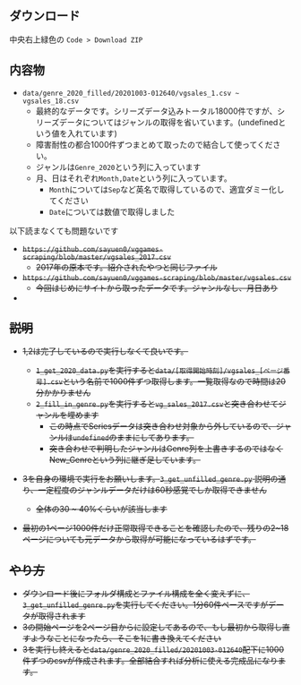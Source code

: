 ## ダウンロード

中央右上緑色の `Code > Download ZIP`


## 内容物

- `data/genre_2020_filled/20201003-012640/vgsales_1.csv ~ vgsales_18.csv`
  - 最終的なデータです。シリーズデータ込みトータル18000件ですが、シリーズデータについてはジャンルの取得を省いています。(undefinedという値を入れています)
  - 障害耐性の都合1000件ずつまとめて取ったので結合して使ってください。
  - ジャンルは`Genre_2020`という列に入っています
  - 月、日はそれぞれ`Month,Date`という列に入っています。
    - `Month`については`Sep`など英名で取得しているので、適宜ダミー化してください
    - `Date`については数値で取得しました
  

以下読まなくても問題ないです



- ~~`https://github.com/sayuen0/vggames-scraping/blob/master/vgsales_2017.csv`~~
    - ~~2017年の原本です。紹介されたやつと同じファイル~~
- ~~`https://github.com/sayuen0/vggames-scraping/blob/master/vgsales.csv`~~
    - ~~今回はじめにサイトから取ったデータです。ジャンルなし、月日あり~~
-     

## ~~説明~~

- ~~1,2は完了しているので実行しなくて良いです。~~
  - ~~`1_get_2020_data.py`を実行すると`data/[取得開始時刻]/vgsales_[ページ番号].csv`という名前で1000件ずつ取得します。一覧取得なので時間は20分かかりません~~
  - ~~`2_fill_in_genre.py`を実行すると`vg_sales_2017.csv`と突き合わせてジャンルを埋めます~~
    - ~~この時点でSeriesデータは突き合わせ対象から外しているので、ジャンルは`undefined`のままにしてあります。~~
    - ~~突き合わせで判明したジャンルはGenre列を上書きするのではなくNew_Genreという列に継ぎ足しています。~~
- ~~3を自身の環境で実行をお願いします。`3_get_unfilled_genre.py` 説明の通り、一定程度のジャンルデータだけは60秒感覚でしか取得できません~~
    - ~~全体の30 ~ 40%くらいが該当します~~
    
    
    
- ~~最初の1ページ1000件だけ正常取得できることを確認したので、残りの2~18ページについても元データから取得が可能になっているはずです。~~

## ~~やり方~~

- ~~ダウンロード後にフォルダ構成とファイル構成を全く変えずに、`3_get_unfilled_genre.py`を実行してください。1分60件ペースですがデータが取得されます~~
- ~~3の開始ページを2ページ目からに設定してあるので、もし最初から取得し直すようなことになったら、そこを1に書き換えてください~~
- ~~3を実行し終えると`data/genre_2020_filled/20201003-012640`配下に1000件ずつのcsvが作成されます。全部結合すれば分析に使える完成品になります。~~



